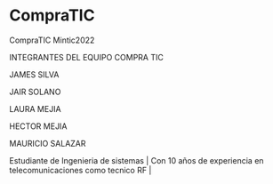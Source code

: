 # CompraTIC
CompraTIC  Mintic2022


INTEGRANTES DEL EQUIPO COMPRA TIC

JAMES SILVA
 
JAIR SOLANO

LAURA MEJIA

HECTOR MEJIA

MAURICIO SALAZAR 

Estudiante de Ingenieria de sistemas | Con 10 años de experiencia en telecomunicaciones como tecnico RF |  

